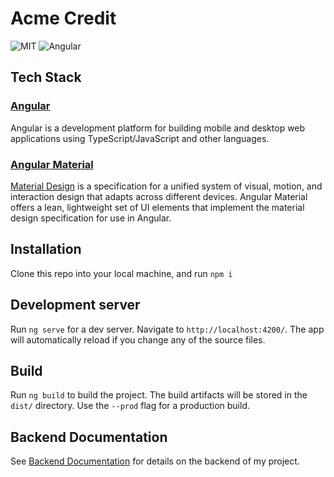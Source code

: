 # Acme Credit

![MIT](https://img.shields.io/packagist/l/doctrine/orm.svg)
![Angular](https://img.shields.io/badge/Angular-10.0-red)

## Tech Stack

### [Angular](https://angular.io/)
Angular is a development platform for building mobile and desktop web applications using TypeScript/JavaScript and other languages.

### [Angular Material](https://material.angular.io/)
[Material Design](https://material.io/archive/guidelines/) is a specification for a unified system of visual, motion, and interaction design that adapts across different devices. Angular Material offers a lean, lightweight set of UI elements that implement the material design specification for use in Angular.

## Installation
Clone this repo into your local machine, and run ```npm i```

## Development server

Run `ng serve` for a dev server. Navigate to `http://localhost:4200/`. The app will automatically reload if you change any of the source files.

## Build

Run `ng build` to build the project. The build artifacts will be stored in the `dist/` directory. Use the `--prod` flag for a production build.

## Backend Documentation
See [Backend Documentation](https://github.com/AceMouty/acme-credit-api/tree/pre-prod) for details on the backend of my project.